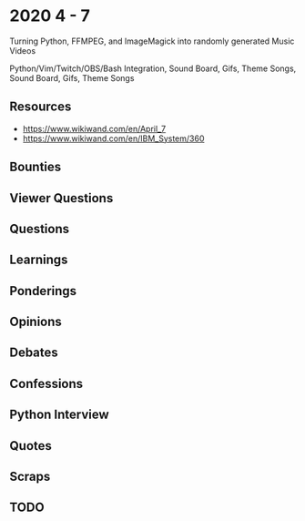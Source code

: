 # 2020 4 - 7

Turning Python, FFMPEG, and ImageMagick into randomly generated Music Videos

Python/Vim/Twitch/OBS/Bash Integration, Sound Board, Gifs, Theme Songs, Sound Board,
Gifs, Theme Songs

## Resources

- <https://www.wikiwand.com/en/April_7>
- <https://www.wikiwand.com/en/IBM_System/360>

## Bounties

## Viewer Questions

## Questions

## Learnings

## Ponderings

## Opinions

## Debates

## Confessions

## Python Interview

## Quotes

## Scraps

## TODO
